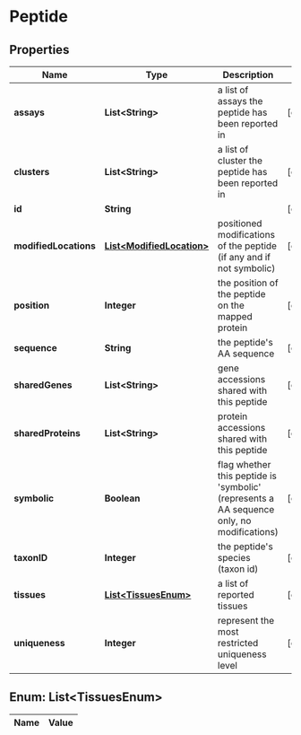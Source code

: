
# Peptide

## Properties
Name | Type | Description | Notes
------------ | ------------- | ------------- | -------------
**assays** | **List&lt;String&gt;** | a list of assays the peptide has been reported in |  [optional]
**clusters** | **List&lt;String&gt;** | a list of cluster the peptide has been reported in |  [optional]
**id** | **String** |  |  [optional]
**modifiedLocations** | [**List&lt;ModifiedLocation&gt;**](ModifiedLocation.md) | positioned modifications of the peptide (if any and if not symbolic) |  [optional]
**position** | **Integer** | the position of the peptide on the mapped protein |  [optional]
**sequence** | **String** | the peptide&#39;s AA sequence |  [optional]
**sharedGenes** | **List&lt;String&gt;** | gene accessions shared with this peptide |  [optional]
**sharedProteins** | **List&lt;String&gt;** | protein accessions shared with this peptide |  [optional]
**symbolic** | **Boolean** | flag whether this peptide is &#39;symbolic&#39; (represents a AA sequence only, no modifications) |  [optional]
**taxonID** | **Integer** | the peptide&#39;s species (taxon id) |  [optional]
**tissues** | [**List&lt;TissuesEnum&gt;**](#List&lt;TissuesEnum&gt;) | a list of reported tissues |  [optional]
**uniqueness** | **Integer** | represent the most restricted uniqueness level |  [optional]


<a name="List<TissuesEnum>"></a>
## Enum: List&lt;TissuesEnum&gt;
Name | Value
---- | -----



